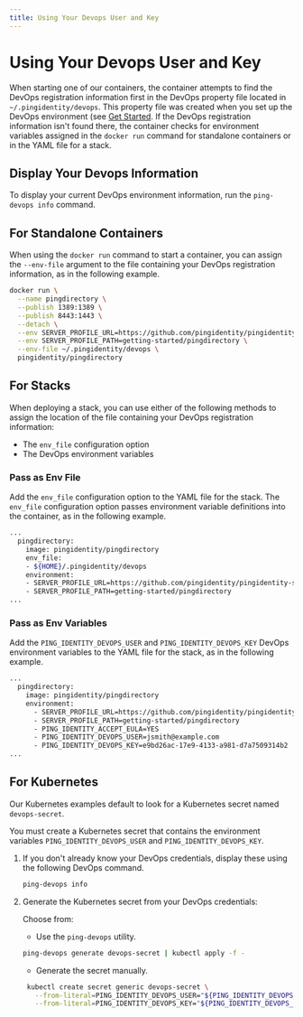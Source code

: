 ```yaml
---
title: Using Your Devops User and Key
---
```

# Using Your Devops User and Key

When starting one of our containers, the container attempts to find the DevOps registration information first in the DevOps property file located in `~/.pingidentity/devops`. This property file was created when you set up the DevOps environment (see [Get Started](../get-started/getStarted.md). If the DevOps registration information isn't found there, the container checks for environment variables assigned in the `docker run` command for standalone containers or in the YAML file for a stack.

## Display Your Devops Information

To display your current DevOps environment information, run the `ping-devops info` command.

## For Standalone Containers

When using the `docker run` command to start a container, you can assign the `--env-file` argument to the file containing your DevOps registration information, as in the following example.

```bash
docker run \
  --name pingdirectory \
  --publish 1389:1389 \
  --publish 8443:1443 \
  --detach \
  --env SERVER_PROFILE_URL=https://github.com/pingidentity/pingidentity-server-profiles.git \
  --env SERVER_PROFILE_PATH=getting-started/pingdirectory \
  --env-file ~/.pingidentity/devops \
  pingidentity/pingdirectory
```

## For Stacks

When deploying a stack, you can use either of the following methods to assign the location of the file containing your DevOps registration information:

* The `env_file` configuration option
* The DevOps environment variables

### Pass as Env File

Add the `env_file` configuration option to the YAML file for the stack. The `env_file` configuration option passes environment variable definitions into the container, as in the following example.

```sh
...
  pingdirectory:
    image: pingidentity/pingdirectory
    env_file:
    - ${HOME}/.pingidentity/devops
    environment:
    - SERVER_PROFILE_URL=https://github.com/pingidentity/pingidentity-server-profiles.git
    - SERVER_PROFILE_PATH=getting-started/pingdirectory
...
```

### Pass as Env Variables

Add the `PING_IDENTITY_DEVOPS_USER` and `PING_IDENTITY_DEVOPS_KEY` DevOps environment variables to the YAML file for the stack, as in the following example.

```sh
...
  pingdirectory:
    image: pingidentity/pingdirectory
    environment:
      - SERVER_PROFILE_URL=https://github.com/pingidentity/pingidentity-server-profiles.git
      - SERVER_PROFILE_PATH=getting-started/pingdirectory
      - PING_IDENTITY_ACCEPT_EULA=YES
      - PING_IDENTITY_DEVOPS_USER=jsmith@example.com
      - PING_IDENTITY_DEVOPS_KEY=e9bd26ac-17e9-4133-a981-d7a7509314b2
...
```

## For Kubernetes

Our Kubernetes examples default to look for a Kubernetes secret named `devops-secret`.

You must create a Kubernetes secret that contains the environment variables `PING_IDENTITY_DEVOPS_USER` and `PING_IDENTITY_DEVOPS_KEY`.

1. If you don't already know your DevOps credentials, display these using the following DevOps command.

    ```sh
    ping-devops info
    ```

2. Generate the Kubernetes secret from your DevOps credentials:

   Choose from:

   * Use the `ping-devops` utility.

    ```sh
    ping-devops generate devops-secret | kubectl apply -f -
    ```

   * Generate the secret manually.

   ```sh
    kubectl create secret generic devops-secret \
      --from-literal=PING_IDENTITY_DEVOPS_USER="${PING_IDENTITY_DEVOPS_USER}" \
      --from-literal=PING_IDENTITY_DEVOPS_KEY="${PING_IDENTITY_DEVOPS_KEY}"
   ```
